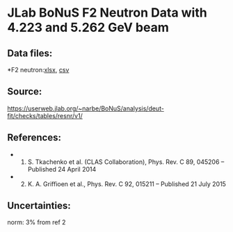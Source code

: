 # JLab BoNuS F2 Neutron Data with 4.223 and 5.262 GeV beam

## Data files: 

*F2 neutron:[xlsx](../dataframe/10061.xlsx), [csv](../dataframe/csv/10061.csv)

## Source: 
https://userweb.jlab.org/~narbe/BoNuS/analysis/deut-fit/checks/tables/resnr/v1/

## References:
* 1. S. Tkachenko et al. (CLAS Collaboration), Phys. Rev. C 89, 045206 – Published 24 April 2014
* 2. K. A. Griffioen et al., Phys. Rev. C 92, 015211 – Published 21 July 2015

## Uncertainties:
norm: 3% from ref 2



